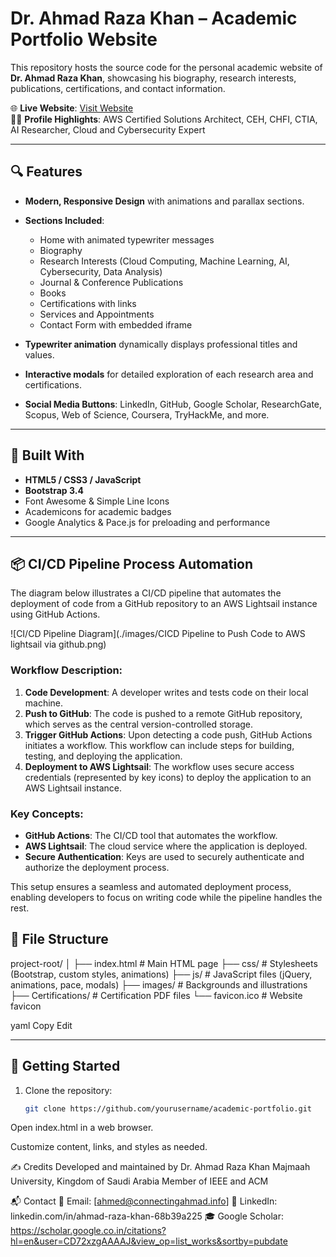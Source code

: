 # Dr. Ahmad Raza Khan – Academic Portfolio Website

This repository hosts the source code for the personal academic website of **Dr. Ahmad Raza Khan**, showcasing his biography, research interests, publications, certifications, and contact information.

🌐 **Live Website**: [Visit Website](https://connectingahmad.info)  
👨‍🏫 **Profile Highlights**: AWS Certified Solutions Architect, CEH, CHFI, CTIA, AI Researcher, Cloud and Cybersecurity Expert

---

## 🔍 Features

- **Modern, Responsive Design** with animations and parallax sections.
- **Sections Included**:
  - Home with animated typewriter messages
  - Biography
  - Research Interests (Cloud Computing, Machine Learning, AI, Cybersecurity, Data Analysis)
  - Journal & Conference Publications
  - Books
  - Certifications with links
  - Services and Appointments
  - Contact Form with embedded iframe

- **Typewriter animation** dynamically displays professional titles and values.
- **Interactive modals** for detailed exploration of each research area and certifications.
- **Social Media Buttons**: LinkedIn, GitHub, Google Scholar, ResearchGate, Scopus, Web of Science, Coursera, TryHackMe, and more.

---

## 🧰 Built With

- **HTML5 / CSS3 / JavaScript**
- **Bootstrap 3.4**
- Font Awesome & Simple Line Icons
- Academicons for academic badges
- Google Analytics & Pace.js for preloading and performance

---
## 📦 CI/CD Pipeline Process Automation

The diagram below illustrates a CI/CD pipeline that automates the deployment of code from a GitHub repository to an AWS Lightsail instance using GitHub Actions.

![CI/CD Pipeline Diagram](./images/CICD Pipeline to Push Code to AWS lightsail via github.png)

### Workflow Description:

1. **Code Development**: A developer writes and tests code on their local machine.
2. **Push to GitHub**: The code is pushed to a remote GitHub repository, which serves as the central version-controlled storage.
3. **Trigger GitHub Actions**: Upon detecting a code push, GitHub Actions initiates a workflow. This workflow can include steps for building, testing, and deploying the application.
4. **Deployment to AWS Lightsail**: The workflow uses secure access credentials (represented by key icons) to deploy the application to an AWS Lightsail instance.

### Key Concepts:

- **GitHub Actions**: The CI/CD tool that automates the workflow.
- **AWS Lightsail**: The cloud service where the application is deployed.
- **Secure Authentication**: Keys are used to securely authenticate and authorize the deployment process.

This setup ensures a seamless and automated deployment process, enabling developers to focus on writing code while the pipeline handles the rest.

## 📁 File Structure

project-root/
│
├── index.html # Main HTML page
├── css/ # Stylesheets (Bootstrap, custom styles, animations)
├── js/ # JavaScript files (jQuery, animations, pace, modals)
├── images/ # Backgrounds and illustrations
├── Certifications/ # Certification PDF files
└── favicon.ico # Website favicon

yaml
Copy
Edit

---

## 🚀 Getting Started

1. Clone the repository:
   ```bash
   git clone https://github.com/yourusername/academic-portfolio.git
Open index.html in a web browser.

Customize content, links, and styles as needed.

✍️ Credits
Developed and maintained by Dr. Ahmad Raza Khan
Majmaah University, Kingdom of Saudi Arabia
Member of IEEE and ACM

📬 Contact
📧 Email: [ahmed@connectingahmad.info]
🔗 LinkedIn: linkedin.com/in/ahmad-raza-khan-68b39a225
🎓 Google Scholar: https://scholar.google.co.in/citations?hl=en&user=CD72xzgAAAAJ&view_op=list_works&sortby=pubdate

